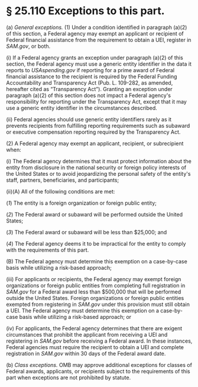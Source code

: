 # § 25.110   Exceptions to this part.

(a) *General exceptions.* (1) Under a condition identified in paragraph (a)(2) of this section, a Federal agency may exempt an applicant or recipient of Federal financial assistance from the requirement to obtain a UEI, register in *SAM.gov*, or both.


(i) If a Federal agency grants an exception under paragraph (a)(2) of this section, the Federal agency must use a generic entity identifier in the data it reports to *USAspending.gov* if reporting for a prime award of Federal financial assistance to the recipient is required by the Federal Funding Accountability and Transparency Act (Pub. L. 109-282, as amended, hereafter cited as “Transparency Act”). Granting an exception under paragraph (a)(2) of this section does not impact a Federal agency's responsibility for reporting under the Transparency Act, except that it may use a generic entity identifier in the circumstances described.


(ii) Federal agencies should use generic entity identifiers rarely as it prevents recipients from fulfilling reporting requirements such as subaward or executive compensation reporting required by the Transparency Act.


(2) A Federal agency may exempt an applicant, recipient, or subrecipient when:


(i) The Federal agency determines that it must protect information about the entity from disclosure in the national security or foreign policy interests of the United States or to avoid jeopardizing the personal safety of the entity's staff, partners, beneficiaries, and participants;


(ii)(A) All of the following conditions are met:


(*1*) The entity is a foreign organization or foreign public entity;


(*2*) The Federal award or subaward will be performed outside the United States;


(*3*) The Federal award or subaward will be less than $25,000; and


(*4*) The Federal agency deems it to be impractical for the entity to comply with the requirements of this part.


(B) The Federal agency must determine this exemption on a case-by-case basis while utilizing a risk-based approach;


(iii) For applicants or recipients, the Federal agency may exempt foreign organizations or foreign public entities from completing full registration in *SAM.gov* for a Federal award less than $500,000 that will be performed outside the United States. Foreign organizations or foreign public entities exempted from registering in *SAM.gov* under this provision must still obtain a UEI. The Federal agency must determine this exemption on a case-by-case basis while utilizing a risk-based approach; or


(iv) For applicants, the Federal agency determines that there are exigent circumstances that prohibit the applicant from receiving a UEI and registering in *SAM.gov* before receiving a Federal award. In these instances, Federal agencies must require the recipient to obtain a UEI and complete registration in *SAM.gov* within 30 days of the Federal award date.


(b) *Class exceptions.* OMB may approve additional exceptions for classes of Federal awards, applicants, or recipients subject to the requirements of this part when exceptions are not prohibited by statute.




